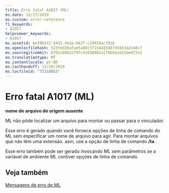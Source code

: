 ```yaml
---
title: Erro fatal A1017 (ML)
ms.date: 12/17/2019
ms.custom: error-reference
f1_keywords:
- A1017
helpviewer_keywords:
- A1017
ms.assetid: bef0b312-5431-4e5a-b637-c19919acf01b
ms.openlocfilehash: 523fed26afae5a88c5f154283487d3453a2e48c7
ms.sourcegitcommit: 0781c69b22797c41630601a176b9ea541be4f2a3
ms.translationtype: MT
ms.contentlocale: pt-BR
ms.lasthandoff: 12/20/2019
ms.locfileid: "75318053"
---
```

# <a name="ml-fatal-error-a1017"></a>Erro fatal A1017 (ML)

**nome de arquivo de origem ausente**

ML não pôde localizar um arquivo para montar ou passar para o vinculador.

Esse erro é gerado quando você fornece opções de linha de comando do ML sem especificar um nome de arquivo para agir. Para montar arquivos que não têm uma extensão. asm, use a opção de linha de comando **/ta** .

Esse erro também pode ser gerado invocando ML sem parâmetros se a variável de ambiente ML contiver opções de linha de comando.

## <a name="see-also"></a>Veja também

[Mensagens de erro de ML](ml-error-messages.md)
